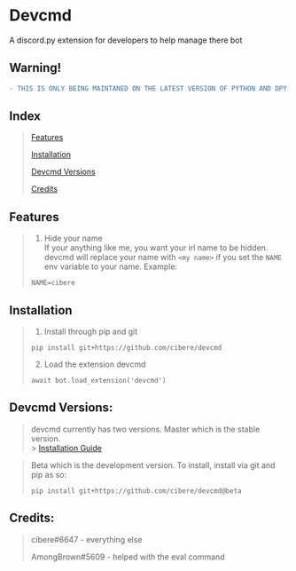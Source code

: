 # Devcmd

A discord.py extension for developers to help manage there bot

## Warning!

```diff
- THIS IS ONLY BEING MAINTANED ON THE LATEST VERSION OF PYTHON AND DPY
```

## Index

> <a href="https://github.com/cibere/devcmd#features">Features</a>
>
> <a href="https://github.com/cibere/devcmd#Installation">Installation</a>
>
> <a href="https://github.com/cibere/devcmd#devcmd-versions">Devcmd Versions</a>
>
> <a href="https://github.com/cibere/devcmd#credits">Credits</a>

## Features

> 1.  Hide your name <br>
>     If your anything like me, you want your irl name to be hidden. devcmd will replace your name with `<my name>` if you set the `NAME` env variable to your name. Example:
>
> ```
> NAME=cibere
> ```

## Installation

> 1. Install through pip and git
>
> ```
> pip install git+https://github.com/cibere/devcmd
> ```
>
> 2. Load the extension devcmd
>
> ```
> await bot.load_extension('devcmd')
> ```

## Devcmd Versions:

> devcmd currently has two versions.
> Master which is the stable version.<br> > <a href="https://github.com/cibere/devcmd#installation">Installation Guide</a>

> Beta which is the development version.
> To install, install via git and pip as so:
>
> ```
> pip install git+https://github.com/cibere/devcmd@beta
> ```

## Credits:

> cibere#6647 - everything else
>
> AmongBrown#5609 - helped with the eval command
